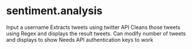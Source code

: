 # sentiment.analysis
Input a username
Extracts tweets using twitter API
Cleans those tweets using Regex and displays the result tweets.
Can modify number of tweets and displays to show
Needs API authentication keys to work
